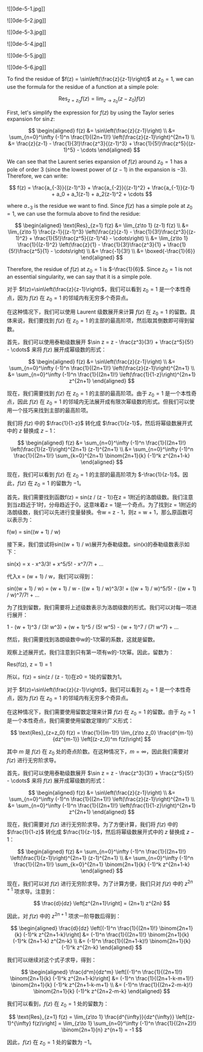 ![[0de-5-1.jpg]]

![[0de-5-2.jpg]]

![[0de-5-3.jpg]]

![[0de-5-4.jpg]]

![[0de-5-5.jpg]]

![[0de-5-6.jpg]]

To find the residue of $f(z) = \sin\left(\frac{z}{z-1}\right)$ at $z_0=1$, we can use the formula for the residue of a function at a simple pole:

$$
\text{Res}_{z=z_0} f(z) = \lim_{z\to z_0} (z-z_0) f(z)
$$

First, let's simplify the expression for $f(z)$ by using the Taylor series expansion for $\sin z$:

$$
\begin{aligned}
f(z) &= \sin\left(\frac{z}{z-1}\right) \\
&= \sum_{n=0}^\infty (-1)^n \frac{1}{(2n+1)!} \left(\frac{z}{z-1}\right)^{2n+1} \\
&= \frac{z}{z-1} - \frac{1}{3!}\frac{z^3}{(z-1)^3} + \frac{1}{5!}\frac{z^5}{(z-1)^5} - \cdots
\end{aligned}
$$

We can see that the Laurent series expansion of $f(z)$ around $z_0=1$ has a pole of order $3$ (since the lowest power of $(z-1)$ in the expansion is $-3$). Therefore, we can write:

$$
f(z) = \frac{a_{-3}}{(z-1)^3} + \frac{a_{-2}}{(z-1)^2} + \frac{a_{-1}}{z-1} + a_0 + a_1(z-1) + a_2(z-1)^2 + \cdots
$$

where $a_{-3}$ is the residue we want to find. Since $f(z)$ has a simple pole at $z_0=1$, we can use the formula above to find the residue:

$$
\begin{aligned}
\text{Res}_{z=1} f(z) &= \lim_{z\to 1} (z-1) f(z) \\
&= \lim_{z\to 1} \frac{z-1}{(z-1)^3} \left(\frac{z}{z-1} - \frac{1}{3!}\frac{z^3}{(z-1)^2} + \frac{1}{5!}\frac{z^5}{(z-1)^4} - \cdots\right) \\
&= \lim_{z\to 1} \frac{1}{(z-1)^2} \left(\frac{z}{1} - \frac{1}{3!}\frac{z^3}{1} + \frac{1}{5!}\frac{z^5}{1} - \cdots\right) \\
&= \frac{-1}{3!} \\
&= \boxed{-\frac{1}{6}}
\end{aligned}
$$

Therefore, the residue of $f(z)$ at $z_0=1$ is $-\frac{1}{6}$. Since $z_0=1$ is not an essential singularity, we can say that it is a simple pole.





对于 $f(z)=\sin\left(\frac{z}{z-1}\right)$，我们可以看到 $z_0=1$ 是一个本性奇点，因为 $f(z)$ 在 $z_0=1$ 的邻域内有无穷多个奇异点。

在这种情况下，我们可以使用 Laurent 级数展开来计算 $f(z)$ 在 $z_0=1$ 的留数。具体来说，我们要找到 $f(z)$ 在 $z_0=1$ 的主部的最高阶项，然后取其倒数即可得到留数。

首先，我们可以使用泰勒级数展开 $\sin z = z - \frac{z^3}{3!} + \frac{z^5}{5!} - \cdots$ 来将 $f(z)$ 展开成幂级数的形式：

$$
\begin{aligned}
f(z) &= \sin\left(\frac{z}{z-1}\right) \\
&= \sum_{n=0}^\infty (-1)^n \frac{1}{(2n+1)!} \left(\frac{z}{z-1}\right)^{2n+1} \\
&= \sum_{n=0}^\infty (-1)^n \frac{1}{(2n+1)!} \left(\frac{1}{1-z}\right)^{2n+1} z^{2n+1}
\end{aligned}
$$

现在，我们需要找到 $f(z)$ 在 $z_0=1$ 的主部的最高阶项。由于 $z_0=1$ 是一个本性奇点，因此 $f(z)$ 在 $z_0=1$ 的邻域内无法展开成有限次幂级数的形式。但我们可以使用一个技巧来找到主部的最高阶项。

我们将 $f(z)$ 中的 $\frac{1}{1-z}$ 转化成 $\frac{1}{z-1}$，然后将幂级数展开式中的 $z$ 替换成 $z-1$：

$$
\begin{aligned}
f(z) &= \sum_{n=0}^\infty (-1)^n \frac{1}{(2n+1)!} \left(\frac{1}{z-1}\right)^{2n+1} (z-1)^{2n+1} \\
&= \sum_{n=0}^\infty (-1)^n \frac{1}{(2n+1)!} \sum_{k=0}^{2n+1} \binom{2n+1}{k} (-1)^k z^{2n+1-k}
\end{aligned}
$$

现在，我们可以看到 $f(z)$ 在 $z_0=1$ 的主部的最高阶项为 $-\frac{1}{z-1}$。因此，$f(z)$ 在 $z_0=1$ 的留数为 $-1$。




首先，我们需要找到函数f(z) = sin(z / (z - 1))在z = 1附近的洛朗级数。我们注意到当z趋近于1时，分母趋近于0，这意味着z = 1是一个奇点。为了找到z = 1附近的洛朗级数，我们可以先进行变量替换。令w = z - 1，则z = w + 1，那么原函数可以表示为：

f(w) = sin((w + 1) / w)

接下来，我们尝试将sin((w + 1) / w)展开为泰勒级数。sin(x)的泰勒级数表示如下：

sin(x) = x - x^3/3! + x^5/5! - x^7/7! + ...

代入x = (w + 1) / w，我们可以得到：

sin((w + 1) / w) = (w + 1) / w - ((w + 1) / w)^3/3! + ((w + 1) / w)^5/5! - ((w + 1) / w)^7/7! + ...

为了找到留数，我们需要将上述级数表示为洛朗级数的形式。我们可以对每一项进行展开：

1 - (w + 1)^3 / (3! w^3) + (w + 1)^5 / (5! w^5) - (w + 1)^7 / (7! w^7) + ...

然后，我们需要找到洛朗级数中w的-1次幂的系数，这就是留数。

观察上述展开式，我们注意到只有第一项有w的-1次幂。因此，留数为：

Res(f(z), z = 1) = 1

所以，f(z) = sin(z / (z - 1))在z0 = 1处的留数为1。


对于 $f(z)=\sin\left(\frac{z}{z-1}\right)$，我们可以看到 $z_0=1$ 是一个本性奇点，因为 $f(z)$ 在 $z_0=1$ 的邻域内有无穷多个奇异点。

在这种情况下，我们需要使用留数定理来计算 $f(z)$ 在 $z_0=1$ 的留数。由于 $z_0=1$ 是一个本性奇点，我们需要使用留数定理的广义形式：

$$
\text{Res}_{z=z_0} f(z) = \frac{1}{(m-1)!} \lim_{z\to z_0} \frac{d^{m-1}}{dz^{m-1}} \left[(z-z_0)^m f(z)\right]
$$

其中 $m$ 是 $f(z)$ 在 $z_0$ 处的奇点阶数。在这种情况下，$m=\infty$，因此我们需要对 $f(z)$ 进行无穷阶求导。

首先，我们可以使用泰勒级数展开 $\sin z = z - \frac{z^3}{3!} + \frac{z^5}{5!} - \cdots$ 来将 $f(z)$ 展开成幂级数的形式：

$$
\begin{aligned}
f(z) &= \sin\left(\frac{z}{z-1}\right) \\
&= \sum_{n=0}^\infty (-1)^n \frac{1}{(2n+1)!} \left(\frac{z}{z-1}\right)^{2n+1} \\
&= \sum_{n=0}^\infty (-1)^n \frac{1}{(2n+1)!} \left(\frac{1}{1-z}\right)^{2n+1} z^{2n+1}
\end{aligned}
$$

现在，我们需要对 $f(z)$ 进行无穷阶求导。为了方便计算，我们将 $f(z)$ 中的 $\frac{1}{1-z}$ 转化成 $\frac{1}{z-1}$，然后将幂级数展开式中的 $z$ 替换成 $z-1$：

$$
\begin{aligned}
f(z) &= \sum_{n=0}^\infty (-1)^n \frac{1}{(2n+1)!} \left(\frac{1}{z-1}\right)^{2n+1} (z-1)^{2n+1} \\
&= \sum_{n=0}^\infty (-1)^n \frac{1}{(2n+1)!} \sum_{k=0}^{2n+1} \binom{2n+1}{k} (-1)^k z^{2n+1-k}
\end{aligned}
$$

现在，我们可以对 $f(z)$ 进行无穷阶求导。为了计算方便，我们只对 $f(z)$ 中的 $z^{2n+1}$ 项求导。注意到：

$$
\frac{d}{dz} \left[z^{2n+1}\right] = (2n+1) z^{2n}
$$

因此，对 $f(z)$ 中的 $z^{2n+1}$ 项求一阶导数后得到：

$$
\begin{aligned}
\frac{d}{dz} \left[(-1)^n \frac{1}{(2n+1)!} \binom{2n+1}{k} (-1)^k z^{2n+1-k}\right] &= (-1)^n \frac{1}{(2n+1)!} \binom{2n+1}{k} (-1)^k (2n+1-k) z^{2n-k} \\
&= (-1)^n \frac{1}{(2n+1-k)!} \binom{2n+1}{k} (-1)^k z^{2n-k}
\end{aligned}
$$

我们可以继续对这个式子求导，得到：

$$
\begin{aligned}
\frac{d^m}{dz^m} \left[(-1)^n \frac{1}{(2n+1)!} \binom{2n+1}{k} (-1)^k z^{2n+1-k}\right] &= (-1)^n \frac{1}{(2n+1-k-m+1)!} \binom{2n+1}{k} (-1)^k z^{2n+1-k-m+1} \\
&= (-1)^n \frac{1}{(2n+2-m-k)!} \binom{2n+1}{k} (-1)^k z^{2n+2-m-k}
\end{aligned}
$$

我们可以看到，$f(z)$ 在 $z_0=1$ 处的留数为：

$$
\text{Res}_{z=1} f(z) = \lim_{z\to 1} \frac{d^{\infty}}{dz^{\infty}} \left[(z-1)^{\infty} f(z)\right] = \lim_{z\to 1} \sum_{n=0}^\infty (-1)^n \frac{1}{(2n+2)!} \binom{2n+1}{n} z^{n+1} = -1
$$

因此，$f(z)$ 在 $z_0=1$ 处的留数为 $-1$。